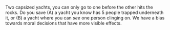 Two capsized yachts, you can only go to one before the other hits the rocks. Do you save (A) a yacht you know has 5 people trapped underneath it, or (B) a yacht where you can *see* one person clinging on. We have a bias towards moral decisions that have more visible effects.
